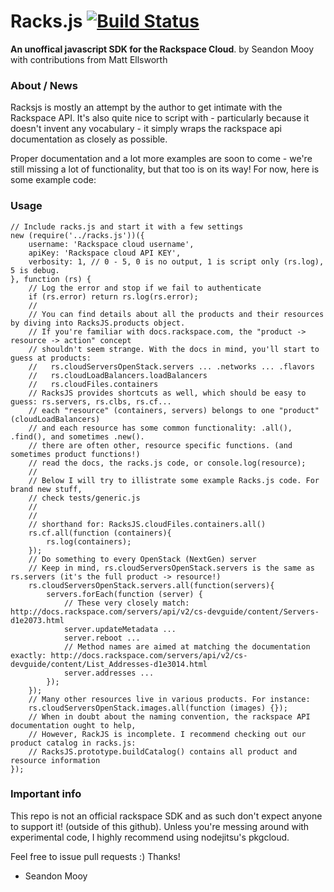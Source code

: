 Racks.js [![Build Status](https://travis-ci.org/erulabs/racksjs.png?branch=0.2)](https://travis-ci.org/erulabs/racksjs)
=======
__An unoffical javascript SDK for the Rackspace Cloud__. 
by Seandon Mooy with contributions from Matt Ellsworth

### About / News

Racksjs is mostly an attempt by the author to get intimate with the Rackspace API. It's also quite nice to script with - particularly because it doesn't invent any vocabulary - it simply wraps the rackspace api documentation as closely as possible.

Proper documentation and a lot more examples are soon to come - we're still missing a lot of functionality, but that too is on its way! For now, here is some example code:

### Usage
    // Include racks.js and start it with a few settings
    new (require('../racks.js'))({
        username: 'Rackspace cloud username',
        apiKey: 'Rackspace cloud API KEY',
        verbosity: 1, // 0 - 5, 0 is no output, 1 is script only (rs.log), 5 is debug.
    }, function (rs) {
        // Log the error and stop if we fail to authenticate
        if (rs.error) return rs.log(rs.error);
        //
        // You can find details about all the products and their resources by diving into RacksJS.products object.
        // If you're familiar with docs.rackspace.com, the "product -> resource -> action" concept
        // shouldn't seem strange. With the docs in mind, you'll start to guess at products:
        //   rs.cloudServersOpenStack.servers ... .networks ... .flavors 
        //   rs.cloudLoadBalancers.loadBalancers
        //   rs.cloudFiles.containers
        // RacksJS provides shortcuts as well, which should be easy to guess: rs.servers, rs.clbs, rs.cf...
        // each "resource" (containers, servers) belongs to one "product" (cloudLoadBalancers)
        // and each resource has some common functionality: .all(), .find(), and sometimes .new().
        // there are often other, resource specific functions. (and sometimes product functions!)
        // read the docs, the racks.js code, or console.log(resource);
        // 
        // Below I will try to illistrate some example Racks.js code. For brand new stuff,
        // check tests/generic.js
        //
        //
        // shorthand for: RacksJS.cloudFiles.containers.all()
        rs.cf.all(function (containers){ 
            rs.log(containers);
        });
        // Do something to every OpenStack (NextGen) server
        // Keep in mind, rs.cloudServersOpenStack.servers is the same as rs.servers (it's the full product -> resource!)
        rs.cloudServersOpenStack.servers.all(function(servers){
            servers.forEach(function (server) {
                // These very closely match: http://docs.rackspace.com/servers/api/v2/cs-devguide/content/Servers-d1e2073.html
                server.updateMetadata ...
                server.reboot ...
                // Method names are aimed at matching the documentation exactly: http://docs.rackspace.com/servers/api/v2/cs-devguide/content/List_Addresses-d1e3014.html
                server.addresses ...
            });
        });
        // Many other resources live in various products. For instance:
        rs.cloudServersOpenStack.images.all(function (images) {});
        // When in doubt about the naming convention, the rackspace API documentation ought to help,
        // However, RackJS is incomplete. I recommend checking out our product catalog in racks.js:
        // RacksJS.prototype.buildCatalog() contains all product and resource information
    });

### Important info
This repo is not an official rackspace SDK and as such don't expect anyone to support it! (outside of this github). Unless you're messing around with experimental code, I highly recommend using nodejitsu's pkgcloud.

Feel free to issue pull requests :) Thanks!

- Seandon Mooy
